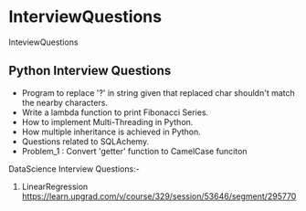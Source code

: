 # InterviewQuestions
InteviewQuestions

## Python Interview Questions
- Program to replace '?' in string given that replaced char shouldn't match the nearby characters.
- Write a lambda function to print Fibonacci Series.
- How to implement Multi-Threading in Python.
- How multiple inheritance is achieved in Python.
- Questions related to SQLAchemy.
- Problem_1 : Convert 'getter' function to CamelCase funciton

DataScience Interview Questions:-
1. LinearRegression
https://learn.upgrad.com/v/course/329/session/53646/segment/295770
